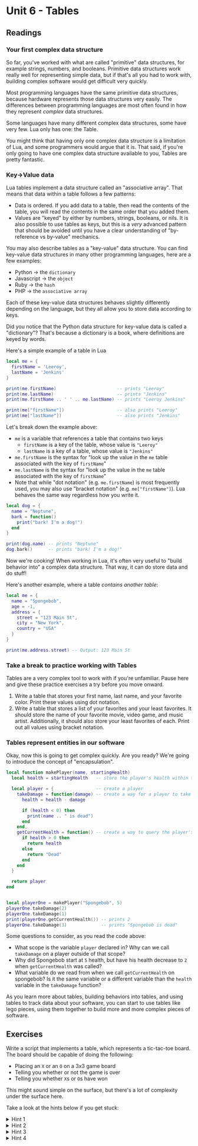 # Unit 6 - Tables

## Readings

### Your first complex data structure

So far, you've worked with what are called "primitive" data structures, for example strings, numbers, and booleans. Primitive data structures work really well for representing simple data, but if that's all you had to work with, building complex software would get difficult very quickly.

Most programming languages have the same primitive data structures, because hardware represents those data structures very easily. The differences between programming languages are most often found in how they represent _complex_ data structures.

Some languages have many different complex data structures, some have very few. Lua only has one: the Table.

You might think that having only one complex data structure is a limitation of Lua, and some programmers would argue that it is. That said, if you're only going to have one complex data structure available to you, Tables are pretty fantastic.

### Key->Value data

Lua tables implement a data structure called an "associative array". That means that data within a table follows a few patterns:

- Data is ordered. If you add data to a table, then read the contents of the table, you will read the contents in the same order that you added them.
- Values are "keyed" by either by numbers, strings, booleans, or nils. It is also possible to use tables as keys, but this is a _very_ advanced pattern that should be avoided until you have a clear understanding of "by-reference vs by-value" mechanics.

You may also describe tables as a "key-value" data structure. You can find key-value data structures in many other programming languages, here are a few examples:

- Python -> the `dictionary`
- Javascript -> the `object`
- Ruby -> the `hash`
- PHP -> the `associative array`

Each of these key-value data structures behaves slightly differently depending on the language, but they all allow you to store data according to keys.

Did you notice that the Python data structure for key-value data is called a "dictionary"? That's because a dictionary is a book, where definitions are keyed by words.

Here's a simple example of a table in Lua

```lua
local me = {
  firstName = 'Leeroy',
  lastName = 'Jenkins'
}

print(me.firstName)                       -- prints "Leeroy"
print(me.lastName)                        -- prints "Jenkins"
print(me.firstName .. ' ' .. me.lastName) -- prints "Leeroy Jenkins"

print(me["firstName"])                    -- also prints "Leeroy"
print(me["lastName"])                     -- also prints "Jenkins"
```

Let's break down the example above:

- `me` is a variable that references a table that contains two keys
  - `firstName` is a key of the table, whose value is `"Leeroy"`
  - `lastName` is a key of a table, whose value is `"Jenkins"`
- `me.firstName` is the syntax for "look up the value in the `me` table associated with the key of `firstName`"
- `me.lastName` is the syntax for "look up the value in the `me` table associated with the key of `firstName`"
- Note that while "dot notation" (e.g. `me.firstName`) is most frequently used, you may also use "bracket notation" (e.g. `me["firstName"]`). Lua behaves the same way regardless how you write it.

```lua
local dog = {
  name = "Neptune",
  bark = function()
    print("bark! I'm a dog!")
  end
}

print(dog.name) -- prints "Neptune"
dog.bark()      -- prints "bark! I'm a dog!"
```

Now we're cooking! When working in Lua, it's often very useful to "build behavior into" a complex data structure. That way, it can do store data and do stuff!

Here's another example, where a table _contains another table_:

```lua
local me = {
  name = "Spongebob",
  age = -1,
  address = {
    street = "123 Main St",
    city = "New York",
    country = "USA"
  }
}

print(me.address.street) -- Output: 123 Main St
```

### Take a break to practice working with Tables

Tables are a very complex tool to work with if you're unfamiliar. Pause here and give these practice exercises a try before you move onward.

1. Write a table that stores your first name, last name, and your favorite color. Print these values using dot notation.
2. Write a table that stores a list of your favorites and your least favorites. It should store the name of your favorite movie, video game, and music artist. Additionally, it should also store your least favorites of each. Print out all values using bracket notation.

### Tables represent entities in our software

Okay, now this is going to get complex quickly. Are you ready? We're going to introduce the concept of "encapsulation".

```lua
local function makePlayer(name, startingHealth)
  local health = startingHealth   -- store the player's health within this function scope

  local player = {                -- create a player
    takeDamage = function(damage) -- create a way for a player to take damage
      health = health - damage

      if (health < 0) then
        print(name .. " is dead")
      end
    end,
    getCurrentHealth = function() -- create a way to query the player's current health
      if health > 0 then
        return health
      else
        return "Dead"
      end
    end
  }

  return player
end


local playerOne = makePlayer("Spongebob", 5)
playerOne.takeDamage(2)
playerOne.takeDamage(1)
print(playerOne.getCurrentHealth()) -- prints 2
playerOne.takeDamage(3)             -- prints "Spongebob is dead"
```

Some questions to consider, as you read the code above:

- What scope is the variable `player` declared in? Why can we call `takeDamage` on a player outside of that scope?
- Why did Spongebob start at `5` health, but have his health decrease to `2` when `getCurrentHealth` was called?
- What variable do we read from when we call `getCurrentHealth` on spongebob? Is it the same variable or a different variable than the `health` variable in the `takeDamage` function?

As you learn more about tables, building behaviors into tables, and using tables to track data about your software, you can start to use tables like lego pieces, using them together to build more and more complex pieces of software.

## Exercises

Write a script that implements a table, which represents a tic-tac-toe board. The board should be capable of doing the following:

- Placing an `X` or an `O` on a 3x3 game board
- Telling you whether or not the game is over
- Telling you whether `X`s or `O`s have won

This might sound simple on the surface, but there's a lot of complexity under the surface here.

Take a look at the hints below if you get stuck:

<details>
<summary>Hint 1</summary>

Start with a function called `makeTicTacToeGame` which should return a table that has the following functions on it:

- `makeMove = function(symbol, position)` - Returns true if move was successful, else false
- `isGameOver = function()` - Returns either `true` or `false`
- `getWinner = function()` - Returns either `"X"` or `"O"`, or `false` if the game isn't over

</details>

<details>
<summary>Hint 2</summary>

In your `makeTicTacToeGame` function, you will need to store the state of the current game board. You may choose to represent the game board as a table, which contains tables:

```lua
local function makeTicTacToeGame()
  -- more code here
  local gameBoard = {
    topRow = {left = "", middle = "", right = ""},
    middleRow = {left = "", middle = "", right = ""},
    bottomRow = {left = "", middle = "", right = ""}
  }
  -- more code here
end
```

</details>

<details>
<summary>Hint 3</summary>

A workable solution here is to have two tables. One that's "private" and another that's "public". The private table stores the game board and is `local` to the function. The "public" table is returned by `makeTicTacToeGame` and has numerous functions available on it, per the instructions.

The functions available via the public table should read from the game board and perform logic on it. As long as your game board, and the functions that read from and write to your game board are all local to the `makeTicTacToeGame` function scope, the data can be accessed via those functions from outside the scope of `makeTicTacToeGame`.

</details>

<details>
<summary>Hint 4</summary>

Here's a working outline, with some `TODO` blocks for you to complete:

```lua
local function makeTicTacToeGame()
  local gameBoard = {
    topRow = { left = "", middle = "", right = "" },
    middleRow = { left = "", middle = "", right = "" },
    bottomRow = { left = "", middle = "", right = "" }
  }

  local function calculateWinner()
    --[[
      TODO:
      read the positions on the game board and determines
      if either X or O has won. Return the symbol of the winner
      or `false` if no winner has been found
    ]]
  end

  local function isGameOver()
    --[[
      TODO:
      call `calculateWinner`. Return `true` if it returns `"X"` or `"O"`, else return false
    ]]
  end

  local function makeMove(symbol, position)
    --[[
      TODO:
      return false if the position already has a symbol
      change the value of the gameBoard position based on the input of position,
        for example, `gameBoard.topRow.middle = symbol`
      return true
    ]]
  end

  return {
    isGameOver = isGameOver,
    makeMove = makeMove,
    getWinner = calculateWinner,
  }
end

local game = makeTicTacToeGame()
game.makeMove("X", 1) -- numbers represent positions on the board
game.makeMove("O", 3)
game.makeMove("X", 7)
-- and so on
```

</details>
